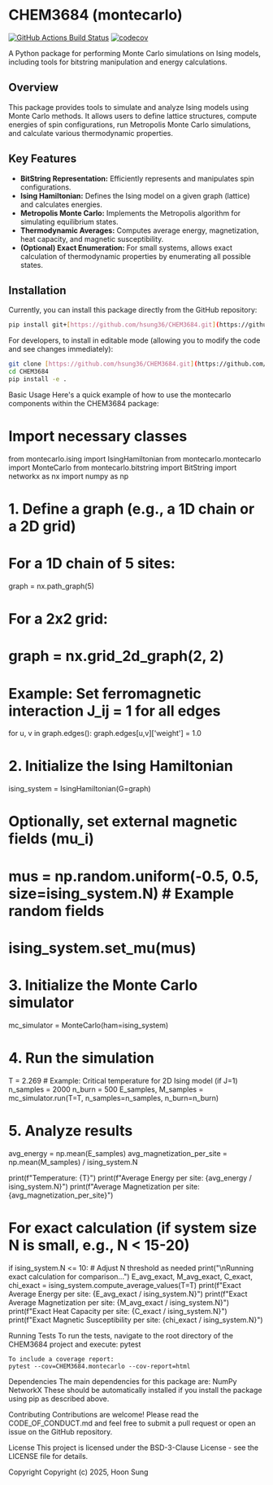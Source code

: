 # CHEM3684 (montecarlo)

[![GitHub Actions Build Status](https://github.com/hsung36/CHEM3684/workflows/CI/badge.svg)](https://github.com/hsung36/CHEM3684/actions?query=workflow%3ACI)
[![codecov](https://codecov.io/gh/hsung36/CHEM3684/branch/main/graph/badge.svg)](https://codecov.io/gh/hsung36/CHEM3684/branch/main)

A Python package for performing Monte Carlo simulations on Ising models, including tools for bitstring manipulation and energy calculations.
## Overview

This package provides tools to simulate and analyze Ising models using Monte Carlo methods. It allows users to define lattice structures, compute energies of spin configurations, run Metropolis Monte Carlo simulations, and calculate various thermodynamic properties.

## Key Features

* **BitString Representation:** Efficiently represents and manipulates spin configurations.
* **Ising Hamiltonian:** Defines the Ising model on a given graph (lattice) and calculates energies.
* **Metropolis Monte Carlo:** Implements the Metropolis algorithm for simulating equilibrium states.
* **Thermodynamic Averages:** Computes average energy, magnetization, heat capacity, and magnetic susceptibility.
* **(Optional) Exact Enumeration:** For small systems, allows exact calculation of thermodynamic properties by enumerating all possible states.

## Installation

Currently, you can install this package directly from the GitHub repository:

```bash
pip install git+[https://github.com/hsung36/CHEM3684.git](https://github.com/hsung36/CHEM3684.git)
```


For developers, to install in editable mode (allowing you to modify the code and see changes immediately):

```bash
git clone [https://github.com/hsung36/CHEM3684.git](https://github.com/hsung36/CHEM3684.git)
cd CHEM3684
pip install -e .
```


Basic Usage
Here's a quick example of how to use the montecarlo components within the CHEM3684 package:
# Import necessary classes
from montecarlo.ising import IsingHamiltonian
from montecarlo.montecarlo import MonteCarlo
from montecarlo.bitstring import BitString
import networkx as nx
import numpy as np

# 1. Define a graph (e.g., a 1D chain or a 2D grid)
# For a 1D chain of 5 sites:
graph = nx.path_graph(5)
# For a 2x2 grid:
# graph = nx.grid_2d_graph(2, 2)

# Example: Set ferromagnetic interaction J_ij = 1 for all edges
for u, v in graph.edges():
    graph.edges[u,v]['weight'] = 1.0

# 2. Initialize the Ising Hamiltonian
ising_system = IsingHamiltonian(G=graph)

# Optionally, set external magnetic fields (mu_i)
# mus = np.random.uniform(-0.5, 0.5, size=ising_system.N) # Example random fields
# ising_system.set_mu(mus)

# 3. Initialize the Monte Carlo simulator
mc_simulator = MonteCarlo(ham=ising_system)

# 4. Run the simulation
T = 2.269  # Example: Critical temperature for 2D Ising model (if J=1)
n_samples = 2000
n_burn = 500
E_samples, M_samples = mc_simulator.run(T=T, n_samples=n_samples, n_burn=n_burn)

# 5. Analyze results
avg_energy = np.mean(E_samples)
avg_magnetization_per_site = np.mean(M_samples) / ising_system.N

print(f"Temperature: {T}")
print(f"Average Energy per site: {avg_energy / ising_system.N}")
print(f"Average Magnetization per site: {avg_magnetization_per_site}")

# For exact calculation (if system size N is small, e.g., N < 15-20)
if ising_system.N <= 10: # Adjust N threshold as needed
    print("\nRunning exact calculation for comparison...")
    E_avg_exact, M_avg_exact, C_exact, chi_exact = ising_system.compute_average_values(T=T)
    print(f"Exact Average Energy per site: {E_avg_exact / ising_system.N}")
    print(f"Exact Average Magnetization per site: {M_avg_exact / ising_system.N}")
    print(f"Exact Heat Capacity per site: {C_exact / ising_system.N}")
    print(f"Exact Magnetic Susceptibility per site: {chi_exact / ising_system.N}")


Running Tests
    To run the tests, navigate to the root directory of the CHEM3684 project and execute:
    pytest


    To include a coverage report:
    pytest --cov=CHEM3684.montecarlo --cov-report=html


Dependencies
    The main dependencies for this package are:
    NumPy
    NetworkX
    These should be automatically installed if you install the package using pip as described above.

Contributing
    Contributions are welcome! Please read the CODE_OF_CONDUCT.md and feel free to submit a pull request or open an issue on the GitHub repository.

License
    This project is licensed under the BSD-3-Clause License - see the LICENSE file for details.

Copyright
    Copyright (c) 2025, Hoon Sung
